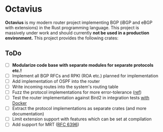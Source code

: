 # Octavius
**Octavius** is my modern router project implementing BGP (iBGP and eBGP with extensions) in the Rust programming language. This project is massively under work and should currently **not be used in a production environment.** This project provides the following crates:

## ToDo
- [ ] **Modularize code base with separate modules for separate protocols etc.!**
- [ ] Implement all BGP RFCs and RPKI (ROA etc.) planned for implementation
- [ ] Add implementation of OSPF into the router
- [ ] Write incoming routes into the system's routing table
- [ ] Fuzz the protocol implementations for more error-tolerance ([ref](https://rust-fuzz.github.io/book/cargo-fuzz/setup.html))
- [ ] Test the router implementation against Bird2 in integration tests [with Docker](https://github.com/testcontainers/testcontainers-rs)
- [ ] Extract the protocol implementations as separate crates (and more documentation)
- [ ] Limit extension support with features which can be set at compilation
- [ ] Add support for MRT ([RFC 6396](https://datatracker.ietf.org/doc/html/rfc6396))